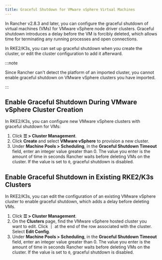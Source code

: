 ```yaml
---
title: Graceful Shutdown for VMware vSphere Virtual Machines
---
```


<head>
  <link rel="canonical" href="https://ranchermanager.docs.rancher.com/how-to-guides/new-user-guides/launch-kubernetes-with-rancher/use-new-nodes-in-an-infra-provider/vsphere/shutdown-vm"/>
</head>

In Rancher v2.8.3 and later, you can configure the graceful shutdown of virtual machines (VMs) for VMware vSphere node driver clusters. Graceful shutdown introduces a delay before the VM is forcibly deleted, which allows time for terminating any running processes and open connections.

In RKE2/K3s, you can set up graceful shutdown when you create the cluster, or edit the cluster configuration to add it afterward. 

:::note 

Since Rancher can't detect the platform of an imported cluster, you cannot enable graceful shutdown on VMware vSphere clusters you have imported.

:::

## Enable Graceful Shutdown During VMware vSphere Cluster Creation 

In RKE2/K3s, you can configure new VMware vSphere clusters with graceful shutdown for VMs:

1. Click **☰ > Cluster Management**.
1. Click **Create** and select **VMware vSphere** to provision a new cluster.
1. Under **Machine Pools > Scheduling**, in the **Graceful Shutdown Timeout** field, enter an integer value greater than 0. The value you enter is the amount of time in seconds Rancher waits before deleting VMs on the cluster. If the value is set to `0`, graceful shutdown is disabled.

## Enable Graceful Shutdown in Existing RKE2/K3s Clusters

In RKE2/K3s, you can edit the configuration of an existing VMware vSphere cluster to enable graceful shutdown, which adds a delay before deleting VMs.

1. Click **☰ > Cluster Management**.
1. On the **Clusters** page, find the VMware vSphere hosted cluster you want to edit. Click **⋮** at the end of the row associated with the cluster. Select **Edit Config**.
1. Under **Machine Pools > Scheduling**, in the **Graceful Shutdown Timeout** field, enter an integer value greater than 0. The value you enter is the amount of time in seconds Rancher waits before deleting VMs on the cluster. If the value is set to `0`, graceful shutdown is disabled.


